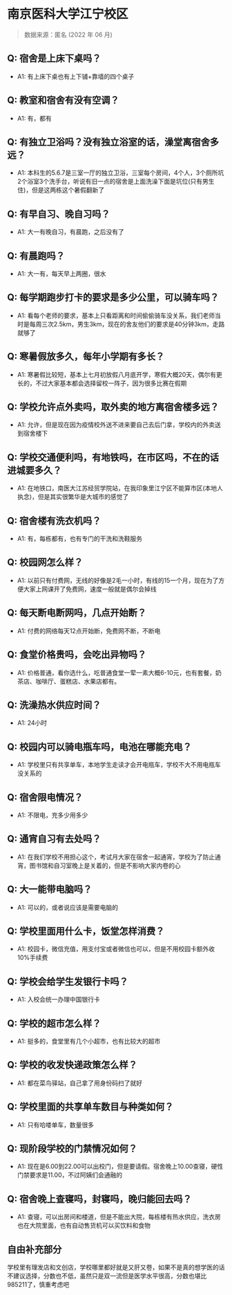 # 南京医科大学江宁校区

> 数据来源：匿名 (2022 年 06 月)

## Q: 宿舍是上床下桌吗？

- A1: 有上床下桌也有上下铺+靠墙的四个桌子

## Q: 教室和宿舍有没有空调？

- A1: 有，都有

## Q: 有独立卫浴吗？没有独立浴室的话，澡堂离宿舍多远？

- A1: 本科生的5.6.7是三室一厅的独立卫浴，三室每个房间，4个人，3个厕所坑2个浴室3个洗手台，听说有旧一点的宿舍是上面洗澡下面是坑位(只有男生住)，但是这两栋这个暑假翻新了

## Q: 有早自习、晚自习吗？

- A1: 大一有晚自习，有晨跑，之后没有了

## Q: 有晨跑吗？

- A1: 大一有，每天早上两圈，很水

## Q: 每学期跑步打卡的要求是多少公里，可以骑车吗？

- A1: 看每个老师的要求，基本上只看距离和时间偷偷骑车没关系，我们老师当时是每周三次2.5km，男生3km，现在的舍友他们的要求是40分钟3km，走路就够了

## Q: 寒暑假放多久，每年小学期有多长？

- A1: 寒暑假比较短，基本上七月初放假八月底开学，寒假大概20天，偶尔有更长的，不过大家基本都会选择留校一阵子，因为很多比赛在假期

## Q: 学校允许点外卖吗，取外卖的地方离宿舍楼多远？

- A1: 允许，但是现在因为疫情校外送不进来要自己去后门拿，学校内的外卖送到宿舍楼下

## Q: 学校交通便利吗，有地铁吗，在市区吗，不在的话进城要多久？

- A1: 在地铁口，南医大江苏经贸学院站，在我印象里江宁区不能算市区(本地人执念)，但是其实很繁华是大城市的感觉了

## Q: 宿舍楼有洗衣机吗？

- A1: 有，每栋都有，也有专门的干洗和洗鞋服务

## Q: 校园网怎么样？

- A1: 以前只有付费网，无线的好像是2毛一小时，有线的15一个月，现在为了方便大家上网课开了免费网，速度一般就是偶尔会掉线

## Q: 每天断电断网吗，几点开始断？

- A1: 付费的网络每天12点开始断，免费网不断，不断电

## Q: 食堂价格贵吗，会吃出异物吗？

- A1: 价格普通，看你选什么，吃普通食堂一荤一素大概6-10元，也有套餐，奶茶店、咖啡厅、蛋糕店、水果店都有。

## Q: 洗澡热水供应时间？

- A1: 24小时

## Q: 校园内可以骑电瓶车吗，电池在哪能充电？

- A1: 学校里只有共享单车，本地学生走读才会开电瓶车，学校不大不用电瓶车没关系的

## Q: 宿舍限电情况？

- A1: 不限电，充多少用多少

## Q: 通宵自习有去处吗？

- A1: 在我们学校不用担心这个，考试月大家在宿舍一起通宵，学校为了防止通宵，图书馆和自习室晚上是关着的，但是不影响大家内卷的心

## Q: 大一能带电脑吗？

- A1: 可以的，或者说应该是需要电脑的

## Q: 学校里面用什么卡，饭堂怎样消费？

- A1: 校园卡，微信充值，用支付宝或者微信也可以，但是不用校园卡额外收10%手续费

## Q: 学校会给学生发银行卡吗？

- A1: 入校会统一办理中国银行卡

## Q: 学校的超市怎么样？

- A1: 挺多的，食堂里有几个小超市，也有比较大的超市

## Q: 学校的收发快递政策怎么样？

- A1: 都在菜鸟驿站，自己拿了用身份码扫了就好

## Q: 学校里面的共享单车数目与种类如何？

- A1: 只有哈喽单车，数量很多

## Q: 现阶段学校的门禁情况如何？

- A1: 现在是6.00到22.00可以出校门，但是要请假。宿舍晚上10.00查寝，硬性门禁要求是11.00，不过阿姨们会通融的

## Q: 宿舍晚上查寝吗，封寝吗，晚归能回去吗？

- A1: 查寝，可以出房间和楼道，但是不能出大院，每栋楼有热水供应，洗衣房也在大院里面，也有自动售货机可以买饮料和食物

## 自由补充部分

学校里有理发店和文创店，学校哪里都好就是又肝又卷，如果不是真的想学医的话不建议选择，分数也不低，虽然只是双一流但是医学水平很高，分数也堪比985211了，慎重考虑吧
